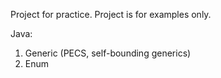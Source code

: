 Project for practice. Project is for examples only.

Java:
1. Generic (PECS, self-bounding generics)
2. Enum
